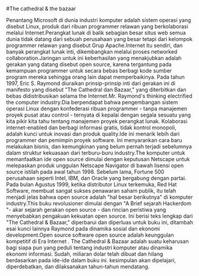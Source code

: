 #The cathedral & the bazaar

Penantang Microsoft di dunia industri komputer adalah sistem operasi yang disebut Linux, produk dari ribuan programmer relawan yang berkolaborasi melalui Internet.Perangkat lunak di balik sebagian besar situs web semua dunia tidak datang dari sebuah perusahaan yang besar tetapi dari kelompok programmer relawan yang disebut Grup Apache.Internet itu sendiri, dan banyak perangkat lunak inti, dikembangkan melalui proses networked collaboration.Jaringan untuk ini keberhasilan yang menakjubkan adalah gerakan yang datang disebut open source, karena tergantung pada kemampuan programmer untuk secara bebas berbagi kode sumber program mereka sehingga orang lain dapat memperbaikinya. Pada tahun 1997, Eric S. Raymond diuraikan prinsip-prinsip inti dari gerakan ini di manifesto yang disebut "The Cathedral dan Bazaar," yang diterbitkan dan bebas didistribusikan selama the Internet.Mr. Raymond's thinking electrified the computer industry.Dia berpendapat bahwa pengembangan sistem operasi Linux dengan konfederasi ribuan programmer - tanpa manajemen proyek pusat atau control - ternyata di kepalai dengan segala sesuatu yang kita pikir kita tahu tentang manajemen proyek perangkat lunak. Kolaborasi internet-enabled dan berbagi informasi gratis, tidak kontrol monopoli, adalah kunci untuk inovasi dan produk quality.Ide ini menarik lebih dari programmer dan pemimpin proyek software. Ini menyarankan cara baru melakukan bisnis, dan kemungkinan yang belum pernah terjadi sebelumnya dalam struktur kekuasaan dari terburu-buru industry.The komputer untuk memanfaatkan ide open source dimulai dengan keputusan Netscape untuk melepaskan produk unggulan Netscape Navigator di bawah lisensi open source istilah pada awal tahun 1998. Sebelum lama, Fortune 500 perusahaan seperti Intel, IBM, dan Oracle yang bergabung dengan partai. Pada bulan Agustus 1999, ketika distributor Linux terkemuka, Red Hat Software, membuat sangat sukses penawaran saham publik, itu telah menjadi jelas bahwa open source adalah "hal besar berikutnya" di komputer industry.This buku revolusioner dimulai dengan "A Brief sejarah Hackerdom "- akar sejarah gerakan open source - dan rincian peristiwa yang menyebabkan pengakuan kekuatan open source. Ini berisi teks lengkap dari "The Cathedral & Bazaar," diperbarui dan diperluas untuk buku ini, ditambah esai kunci lainnya Raymond pada dinamika sosial dan ekonomi development.Open source software open source adalah keunggulan kompetitif di Era Internet . The Cathedral & Bazaar adalah suatu keharusan bagi siapa pun yang peduli tentang industri komputer atau dinamika ekonomi informasi. Sudah, miliaran dolar telah dibuat dan hilang berdasarkan pada ide-ide dalam buku ini. kesimpulan akan dipelajari, diperdebatkan, dan dilaksanakan tahun-tahun mendatang.

